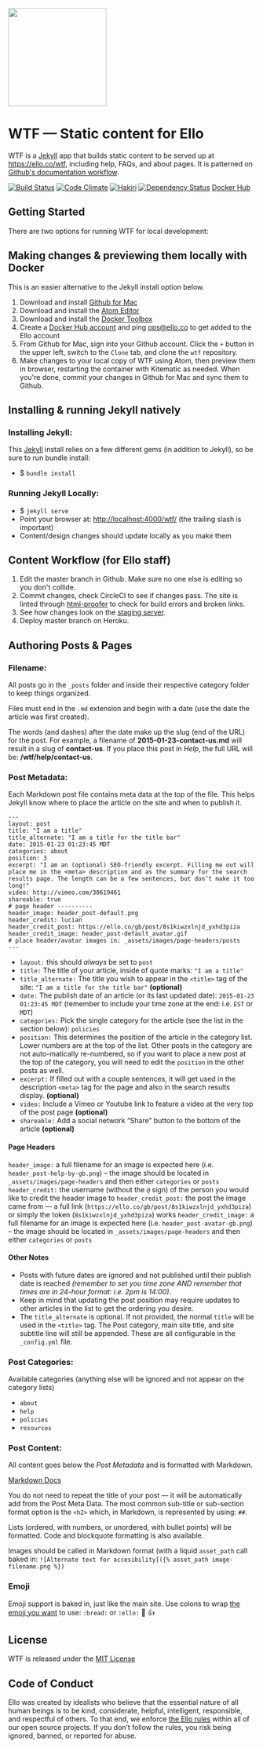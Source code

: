 <img src="http://d324imu86q1bqn.cloudfront.net/uploads/user/avatar/641/large_Ello.1000x1000.png" width="200px" height="200px" />

# WTF — Static content for Ello
WTF is a [Jekyll](https://jekyllrb.com/) app that builds static content to be served up at https://ello.co/wtf, including help, FAQs, and about pages. It is patterned on [Github's documentation workflow](https://github.com/blog/1939-how-github-uses-github-to-document-github).

[![Build Status](https://travis-ci.org/ello/wtf.svg?branch=master)](https://travis-ci.org/ello/wtf)
[![Code Climate](https://codeclimate.com/github/ello/wtf/badges/gpa.svg)](https://codeclimate.com/github/ello/wtf)
[![Hakiri](https://hakiri.io/github/ello/wtf/master.svg)](https://hakiri.io/github/ello/wtf)
[![Dependency Status](https://gemnasium.com/ello/wtf.svg)](https://gemnasium.com/ello/wtf)
[Docker Hub](https://hub.docker.com/r/ello/wtf/)

## Getting Started

There are two options for running WTF for local development:

## Making changes & previewing them locally with Docker

This is an easier alternative to the Jekyll install option below.

1. Download and install [Github for Mac](https://desktop.github.com/)
2. Download and install the [Atom Editor](https://atom.io/)
3. Download and install the [Docker Toolbox](https://www.docker.com/docker-toolbox)
4. Create a [Docker Hub account](https://hub.docker.com/) and ping ops@ello.co to get added to the Ello account
5. From Github for Mac, sign into your Github account. Click the `+` button in the upper left, switch to the `Clone` tab, and clone the `wtf` repository.
6. Make changes to your local copy of WTF using Atom, then preview them in browser, restarting the container with Kitematic as needed. When you're done, commit your changes in Github for Mac and sync them to Github.

## Installing & running Jekyll natively

### Installing Jekyll:

This [Jekyll](http://jekyllrb.com/) install relies on a few different gems (in addition to Jekyll), so be sure to run bundle install:

* $ `bundle install`

### Running Jekyll Locally:

* $ `jekyll serve`
* Point your browser at: [http://localhost:4000/wtf/](http://localhost:4000/wtf/) (the trailing slash is important)
* Content/design changes should update locally as you make them



## Content Workflow (for Ello staff)

1. Edit the master branch in Github. Make sure no one else is editing so you don't collide.
2. Commit changes, check CircleCI to see if changes pass. The site is linted through [html-proofer](https://github.com/gjtorikian/html-proofer) to check for build errors and broken links.
3. See how changes look on the [staging server](http://ello-wtf-staging.herokuapp.com/wtf/).
3. Deploy master branch on Heroku.


## Authoring Posts & Pages

### Filename:

All posts go in the `_posts` folder and inside their respective category folder to keep things organized.

Files must end in the `.md` extension and begin with a date (use the date the article was first created).

The words (and dashes) after the date make up the slug (end of the URL) for the post. For example, a filename of **2015-01-23-contact-us.md** will result in a slug of **contact-us**. If you place this post in _Help_, the full URL will be: **/wtf/help/contact-us**.

### Post Metadata:
Each Markdown post file contains meta data at the top of the file. This helps Jekyll know where to place the article on the site and when to publish it.
```
---
layout: post
title: "I am a title"
title_alternate: "I am a title for the title bar"
date: 2015-01-23 01:23:45 MDT
categories: about
position: 3
excerpt: "I am an (optional) SEO-friendly excerpt. Filling me out will place me in the <meta> description and as the summary for the search results page. The length can be a few sentences, but don’t make it too long!"
video: http://vimeo.com/30619461
shareable: true
# page header ----------
header_image: header_post-default.png
header_credit: lucian
header_credit_post: https://ello.co/gb/post/8s1kiwzxlnjd_yxhd3piza
header_credit_image: header_post-default_avatar.gif
# place header/avatar images in: _assets/images/page-headers/posts
---
```

* `layout:` this should _always_ be set to `post`
* `title:` The title of your article, inside of quote marks: `"I am a title"`
* `title_alternate:` The title you wish to appear in the `<title>` tag of the site: `"I am a title for the title bar"` **(optional)**
* `date:` The publish date of an article (or its last updated date): `2015-01-23 01:23:45 MDT` (remember to include your time zone at the end: i.e. `EST` or `MDT`)
* `categories:` Pick the single category for the article (see the list in the section below): `policies`
* `position:` This determines the position of the article in the category list. Lower numbers are at the top of the list. Other posts in the category are not auto-matically re-numbered, so if you want to place a new post at the top of the category, you will need to edit the `position` in the other posts as well.
* `excerpt:` If filled out with a couple sentences, it will get used in the description `<meta>` tag for the page and also in the search results display. **(optional)**
* `video:` Include a Vimeo or Youtube link to feature a video at the very top of the post page **(optional)**
* `shareable:` Add a social network “Share” button to the bottom of the article **(optional)**

#### Page Headers

`header_image:` a full filename for an image is expected here (i.e. `header_post-help-by-gb.png`) – the image should be located in `_assets/images/page-headers` and then either `categories` or `posts`
`header_credit:` the username (without the `@` sign) of the person you would like to credit the header image to
`header_credit_post:` the post the image came from — a full link (`https://ello.co/gb/post/8s1kiwzxlnjd_yxhd3piza`) or simply the token (`8s1kiwzxlnjd_yxhd3piza`) works
`header_credit_image:` a full filename for an image is expected here (i.e. `header_post-avatar-gb.png`) – the image should be located in `_assets/images/page-headers` and then either `categories` or `posts`

#### Other Notes

* Posts with future dates are ignored and not published until their publish date is reached _(remember to set you time zone AND remember that times are in 24-hour format: i.e. 2pm is 14:00)_.
* Keep in mind that updating the post position may require updates to other articles in the list to get the ordering you desire.
* The `title_alternate` is optional. If not provided, the normal `title` will be used in the `<title>` tag. The Post category, main site title, and site subtitle line will still be appended. These are all configurable in the `_config.yml` file.

### Post Categories:
Available categories (anything else will be ignored and not appear on the category lists)

* `about`
* `help`
* `policies`
* `resources`

### Post Content:
All content goes below the _Post Metadata_ and is formatted with Markdown.

[Markdown Docs](http://daringfireball.net/projects/markdown/syntax)

You do not need to repeat the title of your post — it will be automatically add from the Post Meta Data. The most common sub-title or sub-section format option is the `<h2>` which, in Markdown, is represented by using: `##`.

Lists (ordered, with numbers, or unordered, with bullet points) will be formatted. Code and blockquote formatting is also available.

Images should be called in Markdown format (with a liquid `asset_path` call baked in:
`![Alternate text for accesibility]({% asset_path image-filename.png %})`

### Emoji

Emoji support is baked in, just like the main site. Use colons to wrap [the emoji you want](http://www.emoji-cheat-sheet.com) to use: `:bread:` or `:ello:` :bread: :+1:

## License
WTF is released under the [MIT License](blob/master/LICENSE)

## Code of Conduct
Ello was created by idealists who believe that the essential nature of all human beings is to be kind, considerate, helpful, intelligent, responsible, and respectful of others. To that end, we enforce [the Ello rules](https://ello.co/wtf/policies/rules/) within all of our open source projects. If you don’t follow the rules, you risk being ignored, banned, or reported for abuse.
